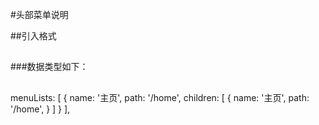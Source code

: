 #头部菜单说明

##引入格式
 <ui-nav 
    :menuLists="menuLists"
 />

##
###数据类型如下：
##
menuLists: [
          {
            name: '主页',
            path: '/home',
            children: [
              {
                name: '主页',
                path: '/home',
              }
            ]
          }
        ],
